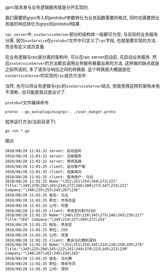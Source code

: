 gprc层本身与业务逻辑服务就是分开实现的.

我们需要把grpc传入的protobuf参数转化为业务函数需要的格式, 同时也需要把业务层的响应转化为grpc的protobuf结果.

`rpc_server`中, `xxxServiceServer`部分的结构体一般都可为空, 与实际的业务服务分离. 因为`xxxService`在`protobuf`文件中只定义了`rpc`字段, 也就是要实现的方法, 而没有定义成员变量.

在业务逻辑与rpc层分离的架构中, 可以在rpc server启动前, 先启动业务服务. 然后`xxxServiceServer`的方法都去调用业务服务暴露出来的方法. 这样做的缺点就是之前所说的, 多了请求与响应之间的转换层. 这个转换层大概就放在`xxxServiceServer`的实现的`rpc`成员方法中.

当然, 也可以将业务逻辑与rpc的`xxxServiceServer`结合, 但我觉得这样的架构未免不清晰...也可能是我过度设计了.

`protobuf`文件编译命令

```
protoc --go_out=plugins=grpc:. ./user_manger.proto
```

程序运行方法(当前目录下)

```
go run *.go
```

输出

```
2018/08/28 11:01:22 server: 启动监听
2018/08/28 11:01:22 server: 注册服务
2018/08/28 11:01:22 server: 等待连接
2018/08/28 11:01:25 client: 启动客户端
2018/08/28 11:01:25 client: 连接成功
2018/08/28 11:01:25 client: 查询用户: 马云
2018/08/28 11:01:25 Name:"\351\251\254\344\272\221" Title:"\345\270\202\345\234\272\346\200\273\347\233\221" Company:"\346\235\255\345\267\236"
2018/08/28 11:01:25 姓名: 马云
2018/08/28 11:01:25 职位: 市场总监
2018/08/28 11:01:25 公司: 阿里
2018/08/28 11:01:25 client: 李彦宏升职为CEO
2018/08/28 11:01:25 Name:"\346\235\216\345\275\246\345\256\217" Title:"CEO" Company:"\345\214\227\344\272\254"
2018/08/28 11:01:25 姓名: 李彦宏
2018/08/28 11:01:25 职位: CEO
2018/08/28 11:01:25 公司: 百度
2018/08/28 11:01:25 client: 委派马化腾到深圳
2018/08/28 11:01:25 Name:"\351\251\254\345\214\226\350\205\276" Title:"\345\225\206\345\212\241\344\270\223\345\221\230" Company:"\346\267\261\345\234\263"
2018/08/28 11:01:25 姓名: 马化腾
2018/08/28 11:01:25 职位: 商务专员
2018/08/28 11:01:25 公司: 深圳
```